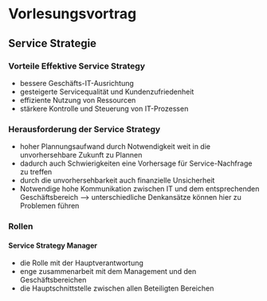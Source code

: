 # Vorlesungsvortrag

## Service Strategie

### Vorteile Effektive Service Strategy

- bessere Geschäfts-IT-Ausrichtung
- gesteigerte Servicequalität und Kundenzufriedenheit
- effiziente Nutzung von Ressourcen
- stärkere Kontrolle und Steuerung von IT-Prozessen

### Herausforderung der Service Strategy

- hoher Plannungsaufwand durch Notwendigkeit weit in die unvorhersehbare Zukunft zu Plannen
- dadurch auch Schwierigkeiten eine Vorhersage für Service-Nachfrage zu treffen
- durch die unvorhersehbarkeit auch finanzielle Unsicherheit
- Notwendige hohe Kommunikation zwischen IT und dem entsprechenden Geschäftsbereich --> unterschiedliche Denkansätze können hier zu Problemen führen

### Rollen

#### Service Strategy Manager
- die Rolle mit der Hauptverantwortung
- enge zusammenarbeit mit dem Management und den Geschäftsbereichen
- die Hauptschnittstelle zwischen allen Beteiligten Bereichen